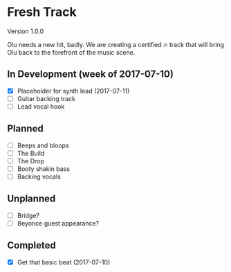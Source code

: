 # Fresh Track
Version 1.0.0

Olu needs a new hit, badly. We are creating a certified :fire: track that will bring Olu back to the forefront of the music scene. 

## In Development (week of 2017-07-10)
* [x] Placeholder for synth lead (2017-07-11)
* [ ] Guitar backing track
* [ ] Lead vocal hook

## Planned
* [ ] Beeps and bloops
* [ ] The Build
* [ ] The Drop
* [ ] Booty shakin bass
* [ ] Backing vocals

## Unplanned
* [ ] Bridge?
* [ ] Beyonce guest appearance?

## Completed
* [x] Get that basic beat (2017-07-10)
